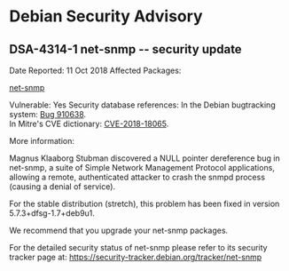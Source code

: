
Debian Security Advisory
========================


DSA-4314-1 net-snmp -- security update
--------------------------------------



Date Reported:
11 Oct 2018
Affected Packages:

[net-snmp](https://packages.debian.org/src:net-snmp)

Vulnerable:
Yes
Security database references:
In the Debian bugtracking system: [Bug 910638](https://bugs.debian.org/cgi-bin/bugreport.cgi?bug=910638).  
In Mitre's CVE dictionary: [CVE-2018-18065](https://security-tracker.debian.org/tracker/CVE-2018-18065).  

More information:

Magnus Klaaborg Stubman discovered a NULL pointer dereference bug in
net-snmp, a suite of Simple Network Management Protocol applications,
allowing a remote, authenticated attacker to crash the snmpd process
(causing a denial of service).


For the stable distribution (stretch), this problem has been fixed in
version 5.7.3+dfsg-1.7+deb9u1.


We recommend that you upgrade your net-snmp packages.


For the detailed security status of net-snmp please refer to its
security tracker page at:
<https://security-tracker.debian.org/tracker/net-snmp>





